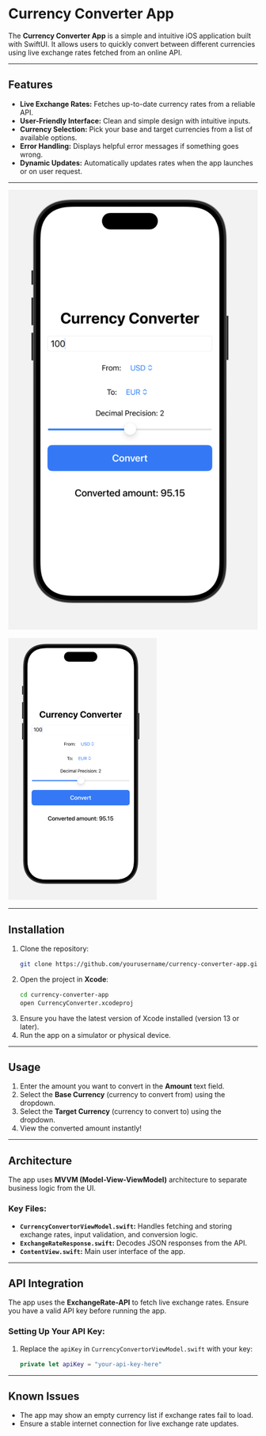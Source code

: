 # Currency Converter App

The **Currency Converter App** is a simple and intuitive iOS application built with SwiftUI. It allows users to quickly convert between different currencies using live exchange rates fetched from an online API.

---

## Features
- **Live Exchange Rates:** Fetches up-to-date currency rates from a reliable API.
- **User-Friendly Interface:** Clean and simple design with intuitive inputs.
- **Currency Selection:** Pick your base and target currencies from a list of available options.
- **Error Handling:** Displays helpful error messages if something goes wrong.
- **Dynamic Updates:** Automatically updates rates when the app launches or on user request.

---
![Description of Screenshot](currency-convertor.png)

<img src="./currency-convertor.png" alt="Main Screen" width="300"/>

---

## Installation
1. Clone the repository:
   ```bash
   git clone https://github.com/yourusername/currency-converter-app.git
   ```
2. Open the project in **Xcode**:
   ```bash
   cd currency-converter-app
   open CurrencyConverter.xcodeproj
   ```
3. Ensure you have the latest version of Xcode installed (version 13 or later).
4. Run the app on a simulator or physical device.

---

## Usage
1. Enter the amount you want to convert in the **Amount** text field.
2. Select the **Base Currency** (currency to convert from) using the dropdown.
3. Select the **Target Currency** (currency to convert to) using the dropdown.
4. View the converted amount instantly!

---

## Architecture
The app uses **MVVM (Model-View-ViewModel)** architecture to separate business logic from the UI.

### Key Files:
- **`CurrencyConvertorViewModel.swift`:** Handles fetching and storing exchange rates, input validation, and conversion logic.
- **`ExchangeRateResponse.swift`:** Decodes JSON responses from the API.
- **`ContentView.swift`:** Main user interface of the app.

---

## API Integration
The app uses the **ExchangeRate-API** to fetch live exchange rates. Ensure you have a valid API key before running the app.

### Setting Up Your API Key:
1. Replace the `apiKey` in `CurrencyConvertorViewModel.swift` with your key:
   ```swift
   private let apiKey = "your-api-key-here"
   ```

---

## Known Issues
- The app may show an empty currency list if exchange rates fail to load.
- Ensure a stable internet connection for live exchange rate updates.
